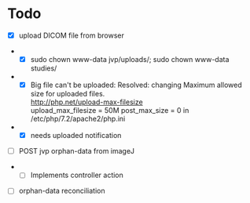 # Todo
- [x] upload DICOM file from browser
- - [x]  sudo chown www-data jvp/uploads/; sudo chown www-data studies/
- - [x] Big file can't be uploaded:
    Resolved: changing 
    Maximum allowed size for uploaded files.                                                         
    http://php.net/upload-max-filesize                                                               
    upload_max_filesize = 50M
    post_max_size =	0
    in /etc/php/7.2/apache2/php.ini 
- - [x]  needs uploaded notification
- [ ] POST jvp orphan-data from imageJ
- - [ ] Implements controller action
- [ ] orphan-data reconciliation
